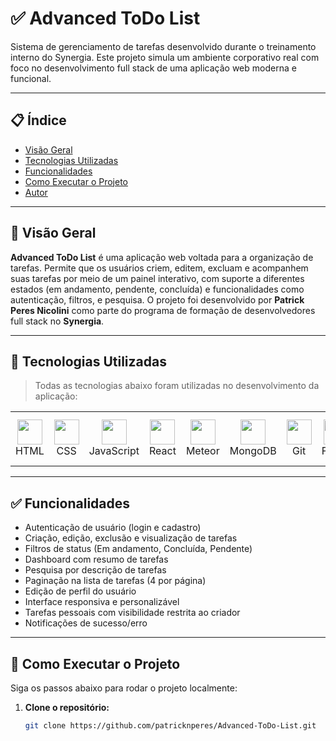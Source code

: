 # ✅ Advanced ToDo List

Sistema de gerenciamento de tarefas desenvolvido durante o treinamento interno do Synergia. Este projeto simula um ambiente corporativo real com foco no desenvolvimento full stack de uma aplicação web moderna e funcional.

---

## 📋 Índice

- [Visão Geral](#visao-geral)
- [Tecnologias Utilizadas](#tecnologias-utilizadas)
- [Funcionalidades](#funcionalidades)
- [Como Executar o Projeto](#como-executar-o-projeto)
- [Autor](#autor)

---

## 📌 Visão Geral
<a name="visao-geral"></a>

**Advanced ToDo List** é uma aplicação web voltada para a organização de tarefas. Permite que os usuários criem, editem, excluam e acompanhem suas tarefas por meio de um painel interativo, com suporte a diferentes estados (em andamento, pendente, concluída) e funcionalidades como autenticação, filtros, e pesquisa. O projeto foi desenvolvido por **Patrick Peres Nicolini** como parte do programa de formação de desenvolvedores full stack no **Synergia**.

---

## 🧰 Tecnologias Utilizadas
<a name="tecnologias-utilizadas"></a>

> Todas as tecnologias abaixo foram utilizadas no desenvolvimento da aplicação:

<table>
  <tr>
    <td align="center"><img src="https://cdn.jsdelivr.net/gh/devicons/devicon/icons/html5/html5-original.svg" width="40"/><br>HTML</td>
    <td align="center"><img src="https://cdn.jsdelivr.net/gh/devicons/devicon/icons/css3/css3-original.svg" width="40"/><br>CSS</td>
    <td align="center"><img src="https://cdn.jsdelivr.net/gh/devicons/devicon/icons/javascript/javascript-original.svg" width="40"/><br>JavaScript</td>
    <td align="center"><img src="https://cdn.jsdelivr.net/gh/devicons/devicon/icons/react/react-original.svg" width="40"/><br>React</td>
    <td align="center"><img src="https://dmtgy0px4zdqn.cloudfront.net/images/brand/meteor-icon-red.png" width="40"/><br>Meteor</td>
    <td align="center"><img src="https://cdn.jsdelivr.net/gh/devicons/devicon/icons/mongodb/mongodb-original.svg" width="40"/><br>MongoDB</td>
    <td align="center"><img src="https://cdn.jsdelivr.net/gh/devicons/devicon/icons/git/git-original.svg" width="40"/><br>Git</td>
    <td align="center"><img src="https://cdn.jsdelivr.net/gh/devicons/devicon/icons/figma/figma-original.svg" width="40"/><br>Figma</td>
    <td align="center"><img src="https://static-00.iconduck.com/assets.00/material-ui-icon-2048x1626-on580ia9.png" width="40"/><br>Material UI</td>
  </tr>
</table>

---

## ✅ Funcionalidades
<a name="funcionalidades"></a>

- Autenticação de usuário (login e cadastro)
- Criação, edição, exclusão e visualização de tarefas
- Filtros de status (Em andamento, Concluída, Pendente)
- Dashboard com resumo de tarefas
- Pesquisa por descrição de tarefas
- Paginação na lista de tarefas (4 por página)
- Edição de perfil do usuário
- Interface responsiva e personalizável
- Tarefas pessoais com visibilidade restrita ao criador
- Notificações de sucesso/erro

---

## 🚀 Como Executar o Projeto
<a name="como-executar-o-projeto"></a>

Siga os passos abaixo para rodar o projeto localmente:

1. **Clone o repositório:**

   ```bash
   git clone https://github.com/patricknperes/Advanced-ToDo-List.git
